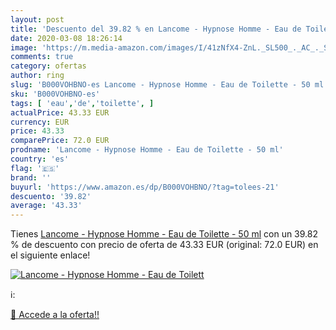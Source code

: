 ```yaml
---
layout: post
title: 'Descuento del 39.82 % en Lancome - Hypnose Homme - Eau de Toilett'
date: 2020-03-08 18:26:14
image: 'https://m.media-amazon.com/images/I/41zNfX4-ZnL._SL500_._AC_._SL400_.jpg'
comments: true
category: ofertas
author: ring
slug: 'B000VOHBNO-es Lancome - Hypnose Homme - Eau de Toilette - 50 ml'
sku: 'B000VOHBNO-es'
tags: [ 'eau','de','toilette', ]
actualPrice: 43.33 EUR
currency: EUR
price: 43.33
comparePrice: 72.0 EUR
prodname: 'Lancome - Hypnose Homme - Eau de Toilette - 50 ml'
country: 'es'
flag: '🇪🇸'
brand: ''
buyurl: 'https://www.amazon.es/dp/B000VOHBNO/?tag=tolees-21'
descuento: '39.82'
average: '43.33'
---
```


Tienes [Lancome - Hypnose Homme - Eau de Toilette - 50 ml](https://www.amazon.es/dp/B000VOHBNO/?tag=tolees-21) con un 39.82 % de descuento con precio de oferta de 43.33 EUR (original: 72.0 EUR) en el siguiente enlace!

[![Lancome - Hypnose Homme - Eau de Toilett](https://m.media-amazon.com/images/I/41zNfX4-ZnL._SL500_._AC_._SL400_.jpg)](https://www.amazon.es/dp/B000VOHBNO/?tag=tolees-21)

ℹ️:


[🛒 Accede a la oferta!!](https://www.amazon.es/dp/B000VOHBNO/?tag=tolees-21)

